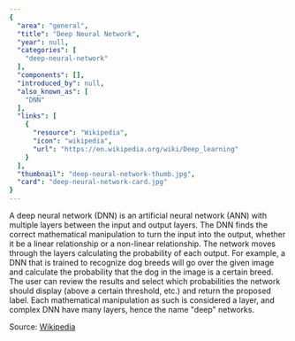 ```yaml
---
{
  "area": "general",
  "title": "Deep Neural Network",
  "year": null,
  "categories": [
    "deep-neural-network"
  ],
  "components": [],
  "introduced_by": null,
  "also_known_as": [
    "DNN"
  ],
  "links": [
    {
      "resource": "Wikipedia",
      "icon": "wikipedia",
      "url": "https://en.wikipedia.org/wiki/Deep_learning"
    }
  ],
  "thumbnail": "deep-neural-network-thumb.jpg",
  "card": "deep-neural-network-card.jpg"
}
---
```

A deep neural network (DNN) is an artificial neural network (ANN) with multiple layers between the input and output layers. The DNN finds the correct mathematical manipulation to turn the input into the output, whether it be a linear relationship or a non-linear relationship. The network moves through the layers calculating the probability of each output. For example, a DNN that is trained to recognize dog breeds will go over the given image and calculate the probability that the dog in the image is a certain breed. The user can review the results and select which probabilities the network should display (above a certain threshold, etc.) and return the proposed label. Each mathematical manipulation as such is considered a layer, and complex DNN have many layers, hence the name "deep" networks. 

Source: [Wikipedia](https://en.wikipedia.org/wiki/Deep_learning#Deep_neural_networks)
